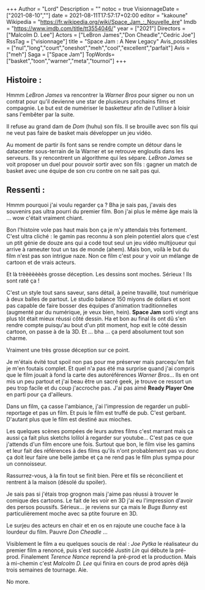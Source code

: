 +++
Author = "Lord"
Description = ""
notoc = true
VisionnageDate = ["2021-08-10",""]
date = 2021-08-11T17:57:17+02:00
editor = "kakoune"
Wikipedia = "https://fr.wikipedia.org/wiki/Space_Jam_:_Nouvelle_ère"
Imdb = "https://www.imdb.com/title/tt3554046/"
year = ["2021"]
Directors = ["Malcolm D. Lee"]
Actors = ["LeBron James","Don Cheadle","Cedric Joe"]
RssTag = ["visionnage"]
title = "Space Jam : A New Legacy"
Avis_possibles = ["nul","long","court","oneshot","meh","cool","excellent","parfait"]
Avis = ["meh"] 
Saga = ["Space Jam"]
TopWords=["basket","toon","warner","meta","tournoi"]
+++
## Histoire : 
Hmmm *LeBron James* va rencontrer la *Warner Bros* pour signer ou non un contrat pour qu'il devienne une star de plusieurs prochains films et compagnie.
Le but est de numériser le basketteur afin de l'utiliser à loisir sans l'embêter par la suite.

Il refuse au grand dam de *Dom* (huhu) son fils.
Il se brouille avec son fils qui ne veut pas faire de basket mais développer un jeu vidéo.

Au moment de partir ils font sans se rendre compte un détour dans le datacenter sous-terrain de la Warner et se retrouve engloutis dans les serveurs.
Ils y rencontrent un algorithme qui les sépare.
*LeBron James* se voit proposer un duel pour pouvoir sortir avec son fils : gagner un match de basket avec une équipe de son cru contre on ne sait pas qui.

## Ressenti :
Hmmm pourquoi j'ai voulu regarder ça ?
Bha je sais pas, j'avais des souvenirs pas ultra pourri du premier film.
Bon j'ai plus le même âge mais là … wow c'était vraiment chiant.

Bon l'histoire vole pas haut mais bon ça je m'y attendais très fortement.
C'est ultra cliché : le gamin pas reconnu à son plein potentiel alors que c'est un ptit génie de douze ans qui a codé tout seul un jeu vidéo multijoueur qui arrive à rameuter tout un tas de monde (ahem).
Mais bon, voilà le but du film n'est pas son intrigue naze.
Non ce film c'est pour y voir un mélange de cartoon et de vrais acteurs.

Et là trèèèèèèès grosse déception.
Les dessins sont moches.
Sérieux !
Ils sont raté ça !

C'est un style tout sans saveur, sans détail, à peine travaillé, tout numérique à deux balles de partout.
Le studio balance 150 miyons de dollars et sont pas capable de faire bosser des équipes d'animation traditionnelles (augmenté par du numérique, je veux bien, hein).
**Space Jam** sorti vingt ans plus tôt était mieux réussi côté dessin.
Ha et bon au final ils ont dû s'en rendre compte puisqu'au bout d'un ptit moment, hop exit le côté dessin cartoon, on passe à de la 3D.
Et … bha … ça perd absolument tout son charme.

Vraiment une très grosse déception sur ce point.

Je m'étais évité tout spoil non pas pour me préserver mais parcequ'en fait je m'en foutais complet.
Et quel n'a pas été ma surprise quand j'ai compris que le film jouait à fond la carte des autoréférences *Warner Bros*…
Ils en ont mis un peu partout et j'ai beau être un sacré geek, je trouve ce ressort un peu trop facile et du coup j'accroche pas.
J'ai pas aimé **Ready Player One** en parti pour ça d'ailleurs.

Dans un film, ça casse l'ambiance, j'ai l'impression de regarder un publi-reportage et pas un film.
Et puis le film est truffé de pub.
C'est gerbant.
D'autant plus que le film est destiné aux mioches.

Les quelques scènes pompées de leurs autres films c'est marrant mais ça aussi ça fait plus sketchs lolilol à regarder sur youtube…
C'est pas ce que j'attends d'un film encore une fois.
Surtout que bon, le film vise les gamins et leur fait des références à des films qu'ils n'ont probablement pas vu donc ça doit leur faire une belle jambe et ça ne rend pas le film plus sympa pour un connoisseur.

Rassurrez-vous, à la fin tout se finit bien.
Père et fils se réconcilient et rentrent à la maison (désolé du spoiler).

Je sais pas si j'étais trop grognon mais j'aime pas réussi à trouver le comique des cartoons.
Le fait de les voir en 3D j'ai eu l'impression d'avoir des persos poussifs.
Sérieux… je reviens sur ça mais le *Bugs Bunny* est particulièrement moche avec sa ptite fourure en 3D.

Le surjeu des acteurs en chair et en os en rajoute une couche face à la lourdeur du film.
Pauvre *Don Cheadle* … 

Visiblement le film a eu quelques soucis de réal : *Joe Pytka* le réalisateur du premier film a renoncé, puis s'est succédé *Justin Lin* qui débute la pré-prod.
Finalement *Terence Nance* reprend la pré-prod et la production.
Mais à mi-chemin c'est *Malcolm D. Lee* qui finira en cours de prod après déjà trois semaines de tournage.
Aie.

No more.

